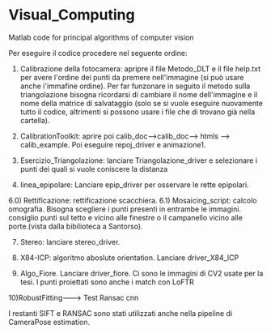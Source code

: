 # Visual_Computing
Matlab code for principal algorithms of computer vision

Per eseguire il codice procedere nel seguente ordine:
1) Calibrazione della fotocamera: apripre il file Metodo_DLT e il file help.txt per avere l'ordine dei punti da premere nell'immagine (si può usare anche i'immafine ordine). Per far funzonare in seguito il metodo sulla triangolazione bisogna ricordarsi di cambiare il nome dell'immagine e il nome della matrice di salvataggio (solo se si vuole eseguire nuovamente tutto il codice, altrimenti si possono usare i file che di trovano già nella cartella).

3) CalibrationToolkit: aprire poi calib_doc-->calib_doc--> htmls --> calib_example. Poi eseguire repoj_driver e animazione1. 

4) Esercizio_Triangolazione: lanciare Triangolazione_driver e selezionare i punti dei quali si vuole coniscere la distanza
5) linea_epipolare: Lanciare epip_driver per osservare le rette epipolari.

6.0) Rettificazione: rettificazione scacchiera.
6.1) Mosaicing_script: calcolo omografia. Bisogna scegliere i punti presenti in entrambe le immagini. consiglio punti sul tetto e vicino alle finestre o il campanello vicino alle porte.(vista dalla bibilioteca a Santorso).

7) Stereo: lanciare stereo_driver.

8) X84-ICP: algoritmo aboslute orientation. Lanciare driver_X84_ICP

9) Algo_Fiore. Lanciare driver_fiore. Ci sono le immagini di CV2 usate per la tesi. I punti proiettati sono anche i match con LoFTR

10)RobustFitting---> Test Ransac cnn

I restanti SIFT e RANSAC sono stati utilizzati anche nella pipeline di CameraPose estimation. 